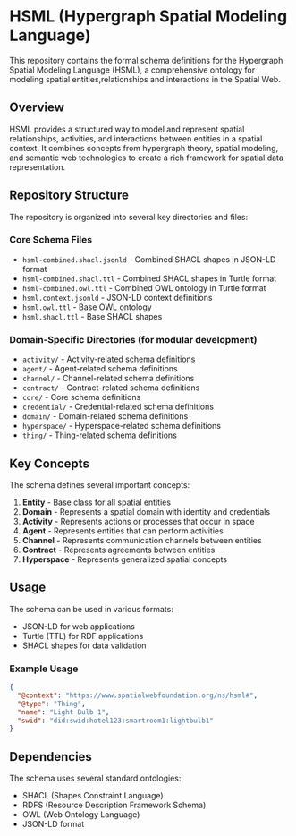 # HSML (Hypergraph Spatial Modeling Language)

This repository contains the formal schema definitions for the Hypergraph Spatial Modeling Language (HSML), a comprehensive ontology for modeling spatial entities,relationships and interactions in the Spatial Web.

## Overview

HSML provides a structured way to model and represent spatial relationships, activities, and interactions between entities in a spatial context. It combines concepts from hypergraph theory, spatial modeling, and semantic web technologies to create a rich framework for spatial data representation.

## Repository Structure

The repository is organized into several key directories and files:

### Core Schema Files

- `hsml-combined.shacl.jsonld` - Combined SHACL shapes in JSON-LD format
- `hsml-combined.shacl.ttl` - Combined SHACL shapes in Turtle format
- `hsml-combined.owl.ttl` - Combined OWL ontology in Turtle format
- `hsml.context.jsonld` - JSON-LD context definitions
- `hsml.owl.ttl` - Base OWL ontology
- `hsml.shacl.ttl` - Base SHACL shapes

### Domain-Specific Directories (for modular development)

- `activity/` - Activity-related schema definitions
- `agent/` - Agent-related schema definitions
- `channel/` - Channel-related schema definitions
- `contract/` - Contract-related schema definitions
- `core/` - Core schema definitions
- `credential/` - Credential-related schema definitions
- `domain/` - Domain-related schema definitions
- `hyperspace/` - Hyperspace-related schema definitions
- `thing/` - Thing-related schema definitions

## Key Concepts

The schema defines several important concepts:

1. **Entity** - Base class for all spatial entities
2. **Domain** - Represents a spatial domain with identity and credentials
3. **Activity** - Represents actions or processes that occur in space
4. **Agent** - Represents entities that can perform activities
5. **Channel** - Represents communication channels between entities
6. **Contract** - Represents agreements between entities
7. **Hyperspace** - Represents generalized spatial concepts

## Usage

The schema can be used in various formats:

- JSON-LD for web applications
- Turtle (TTL) for RDF applications
- SHACL shapes for data validation

### Example Usage

```json
{
  "@context": "https://www.spatialwebfoundation.org/ns/hsml#",
  "@type": "Thing",
  "name": "Light Bulb 1",
  "swid": "did:swid:hotel123:smartroom1:lightbulb1"
}
```

## Dependencies

The schema uses several standard ontologies:

- SHACL (Shapes Constraint Language)
- RDFS (Resource Description Framework Schema)
- OWL (Web Ontology Language)
- JSON-LD format


